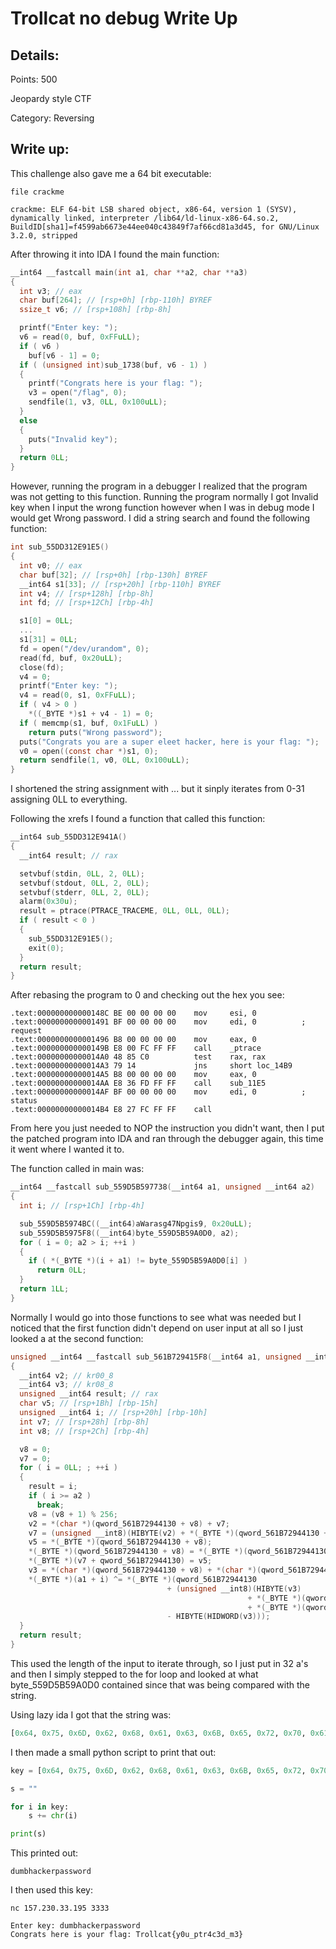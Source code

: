 # Trollcat no debug Write Up

## Details:
Points: 500

Jeopardy style CTF

Category: Reversing

## Write up:

This challenge also gave me a 64 bit executable:

```
file crackme

crackme: ELF 64-bit LSB shared object, x86-64, version 1 (SYSV), dynamically linked, interpreter /lib64/ld-linux-x86-64.so.2, BuildID[sha1]=f4599ab6673e44ee040c43849f7af66cd81a3d45, for GNU/Linux 3.2.0, stripped
```

After throwing it into IDA I found the main function:

``` c
__int64 __fastcall main(int a1, char **a2, char **a3)
{
  int v3; // eax
  char buf[264]; // [rsp+0h] [rbp-110h] BYREF
  ssize_t v6; // [rsp+108h] [rbp-8h]

  printf("Enter key: ");
  v6 = read(0, buf, 0xFFuLL);
  if ( v6 )
    buf[v6 - 1] = 0;
  if ( (unsigned int)sub_1738(buf, v6 - 1) )
  {
    printf("Congrats here is your flag: ");
    v3 = open("/flag", 0);
    sendfile(1, v3, 0LL, 0x100uLL);
  }
  else
  {
    puts("Invalid key");
  }
  return 0LL;
}
```

However, running the program in a debugger I realized that the program was not getting to this function. Running the program normally I got Invalid key when I input the wrong function however when I was in debug mode I would get Wrong password. I did a string search and found the following function:

``` c
int sub_55DD312E91E5()
{
  int v0; // eax
  char buf[32]; // [rsp+0h] [rbp-130h] BYREF
  __int64 s1[33]; // [rsp+20h] [rbp-110h] BYREF
  int v4; // [rsp+128h] [rbp-8h]
  int fd; // [rsp+12Ch] [rbp-4h]

  s1[0] = 0LL;
  ...
  s1[31] = 0LL;
  fd = open("/dev/urandom", 0);
  read(fd, buf, 0x20uLL);
  close(fd);
  v4 = 0;
  printf("Enter key: ");
  v4 = read(0, s1, 0xFFuLL);
  if ( v4 > 0 )
    *((_BYTE *)s1 + v4 - 1) = 0;
  if ( memcmp(s1, buf, 0x1FuLL) )
    return puts("Wrong password");
  puts("Congrats you are a super eleet hacker, here is your flag: ");
  v0 = open((const char *)s1, 0);
  return sendfile(1, v0, 0LL, 0x100uLL);
}
```

I shortened the string assignment with ... but it sinply iterates from 0-31 assigning 0LL to everything.

Following the xrefs I found a function that called this function:

``` c 
__int64 sub_55DD312E941A()
{
  __int64 result; // rax

  setvbuf(stdin, 0LL, 2, 0LL);
  setvbuf(stdout, 0LL, 2, 0LL);
  setvbuf(stderr, 0LL, 2, 0LL);
  alarm(0x30u);
  result = ptrace(PTRACE_TRACEME, 0LL, 0LL, 0LL);
  if ( result < 0 )
  {
    sub_55DD312E91E5();
    exit(0);
  }
  return result;
}
```

After rebasing the program to 0 and checking out the hex you see:

```
.text:000000000000148C BE 00 00 00 00    mov     esi, 0
.text:0000000000001491 BF 00 00 00 00    mov     edi, 0          ; request
.text:0000000000001496 B8 00 00 00 00    mov     eax, 0
.text:000000000000149B E8 00 FC FF FF    call    _ptrace
.text:00000000000014A0 48 85 C0          test    rax, rax
.text:00000000000014A3 79 14             jns     short loc_14B9
.text:00000000000014A5 B8 00 00 00 00    mov     eax, 0
.text:00000000000014AA E8 36 FD FF FF    call    sub_11E5
.text:00000000000014AF BF 00 00 00 00    mov     edi, 0          ; status
.text:00000000000014B4 E8 27 FC FF FF    call   
```

From here you just needed to NOP the instruction you didn't want, then I put the patched program into IDA and ran through the debugger again, this time it went where I wanted it to.

The function called in main was:

``` c
__int64 __fastcall sub_559D5B597738(__int64 a1, unsigned __int64 a2)
{
  int i; // [rsp+1Ch] [rbp-4h]

  sub_559D5B5974BC((__int64)aWarasg47Npgis9, 0x20uLL);
  sub_559D5B5975F8((__int64)byte_559D5B59A0D0, a2);
  for ( i = 0; a2 > i; ++i )
  {
    if ( *(_BYTE *)(i + a1) != byte_559D5B59A0D0[i] )
      return 0LL;
  }
  return 1LL;
}
```

Normally I would go into those functions to see what was needed but I noticed that the first function didn't depend on user input at all so I just looked a at the second function:


``` c
unsigned __int64 __fastcall sub_561B729415F8(__int64 a1, unsigned __int64 a2)
{
  __int64 v2; // kr00_8
  __int64 v3; // kr08_8
  unsigned __int64 result; // rax
  char v5; // [rsp+1Bh] [rbp-15h]
  unsigned __int64 i; // [rsp+20h] [rbp-10h]
  int v7; // [rsp+28h] [rbp-8h]
  int v8; // [rsp+2Ch] [rbp-4h]

  v8 = 0;
  v7 = 0;
  for ( i = 0LL; ; ++i )
  {
    result = i;
    if ( i >= a2 )
      break;
    v8 = (v8 + 1) % 256;
    v2 = *(char *)(qword_561B72944130 + v8) + v7;
    v7 = (unsigned __int8)(HIBYTE(v2) + *(_BYTE *)(qword_561B72944130 + v8) + v7) - HIBYTE(HIDWORD(v2));
    v5 = *(_BYTE *)(qword_561B72944130 + v8);
    *(_BYTE *)(qword_561B72944130 + v8) = *(_BYTE *)(qword_561B72944130 + v7);
    *(_BYTE *)(v7 + qword_561B72944130) = v5;
    v3 = *(char *)(qword_561B72944130 + v8) + *(char *)(qword_561B72944130 + v7);
    *(_BYTE *)(a1 + i) ^= *(_BYTE *)(qword_561B72944130
                                   + (unsigned __int8)(HIBYTE(v3)
                                                     + *(_BYTE *)(qword_561B72944130 + v8)
                                                     + *(_BYTE *)(qword_561B72944130 + v7))
                                   - HIBYTE(HIDWORD(v3)));
  }
  return result;
}
```

This used the length of the input to iterate through, so I just put in 32 a's and then I simply stepped to the for loop and looked at what byte_559D5B59A0D0 contained since that was being compared with the string.

Using lazy ida I got that the string was:

``` python
[0x64, 0x75, 0x6D, 0x62, 0x68, 0x61, 0x63, 0x6B, 0x65, 0x72, 0x70, 0x61, 0x73, 0x73, 0x77, 0x6F, 0x72, 0x64, 0x00]
```

I then made a small python script to print that out:

``` python
key = [0x64, 0x75, 0x6D, 0x62, 0x68, 0x61, 0x63, 0x6B, 0x65, 0x72, 0x70, 0x61, 0x73, 0x73, 0x77, 0x6F, 0x72, 0x64, 0x00]

s = ""

for i in key:  
    s += chr(i)

print(s)
```

This printed out:

```
dumbhackerpassword
```

I then used this key:

```
nc 157.230.33.195 3333

Enter key: dumbhackerpassword
Congrats here is your flag: Trollcat{y0u_ptr4c3d_m3}
```
